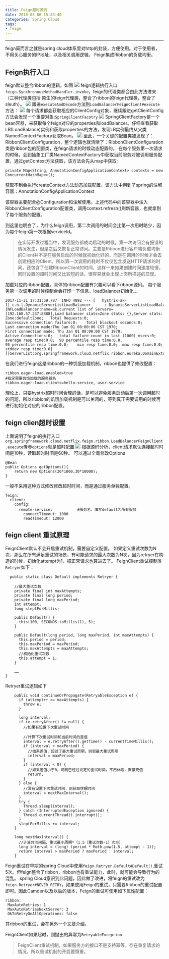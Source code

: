 ```yaml
---
title: Feign超时源码
date: 2018-08-06 15:43:40
categories: Spring Cloud
tags: 
- feign
---
```


----------

feign简而言之就是spring cloud体系里对http的封装，方便使用。对于使用者，不用关心服务的IP地址，以及相关调用逻辑。
Feign集成Ribbon的负载均衡。

## Feign执行入口 ##
feign默认整合ribbon的逻辑。如图
![](https://i.imgur.com/nkS6Avx.png)
feign逻辑执行入口`feign.SynchronousMethodHandler.invoke`，feign的代理类都会由此方法进来（三种代理类包括 原生的feign代理类，整合了ribbon的feign代理类，整合了sleuth）。
![](https://i.imgur.com/bnPPslt.png)
跟进`executeAndDecode`方法到`LoadBalancerFeignClient#execute`方法：
![](https://i.imgur.com/qU4LtL8.png)
每个请求都会获取相应的ClientConfig对象，继续跟进getClientConfig方法会发现一个重要对象:`SpringClientFacotry`
![](https://i.imgur.com/Dukpvqj.png)
SpringClientFactory是一个bean容器，来获取每个feign对应的properties和loadBalancer。仔细查看获取LB(LoadBalance)实例和获取properties的方法，发现LB实例最终从父类NamedContextFactory获取Bean。
![](https://i.imgur.com/ykitu2J.png)
至此，一个关键的配置类被发现了：RibbonClientConfiguration，整个逻辑也就清晰了：RibbonClientConfiguration类是ribbon包的配置类，在feign请求的时候动态配置的。
在每个服务第一次请求的时候，会到抽象工厂类NamedContextFactory中获取当前服务对被调用服务配置，通过getContext方法获取，该方法会先从map中获取:

    private Map<String, AnnotationConfigApplicationContext> contexts = new ConcurrentHashMap<>();

获取不到会执行createContext方法动态加载配置。该方法中用到了spring的注解容器：AnnotationConfigApplicationContext

该容器主要配合@Configuration和注解使用。上述代码中向该容器中注入RibbonClientConfiguration配置类，调用context.refresh()刷新容器，也就拿到了每个服务的配置。

到这里也明白了，为什么feign调用，第二次调用的时间会比第一次用时略少，因为每个feign第一次根据serviceId。
> 在实际开发过程当中，发现服务都成功启动的时候，第一次访问会有报错的情况发生，但是之后又恢复正常访问。主要是Ribbon进行客户端负载均衡的Client并不是在服务启动的时候就初始化好的，而是在调用的时候才会去创建相应的Client，所以第一次调用的耗时不仅仅包含发送HTTP请求的时间，还包含了创建RibbonClient的时间，这样一来如果创建时间速度较慢，同时设置的超时时间又比较短的话，很容易就会出现上面所描述的显现。

加载对应的ribbon配置。具体的ribbon配置有兴趣可以看下ribbon源码。
每个服务第一次调用的时候控制台会打印一下信息，loadBalancer初始化...
```
2017-11-21 17:31:59.787  INFO 4892 --- [   hystrix-ak-1] c.n.l.DynamicServerListLoadBalancer      : DynamicServerListLoadBalancer for client ak initialized: DynamicServerListLoadBalancer:{NFLoadBalancer:name=ak,current list of Servers=[192.168.57.237:8888],Load balancer stats=Zone stats: {},Server stats: [[Server:192.168.57.237:8888;	Zone:defaultZone;	Total Requests:0;	Successive connection failure:0;	Total blackout seconds:0;	Last connection made:Thu Jan 01 08:00:00 CST 1970;	First connection made: Thu Jan 01 08:00:00 CST 1970;	Active Connections:0;	total failure count in last (1000) msecs:0;	average resp time:0.0;	90 percentile resp time:0.0;	95 percentile resp time:0.0;	min resp time:0.0;	max resp time:0.0;	stddev resp time:0.0]
]}ServerList:org.springframework.cloud.netflix.ribbon.eureka.DomainExtractingServerList@51b887dc
```


在我们进行feign这是ribbon的一种饥饿加载机制，ribbon也提供了修改配置：
```
ribbon.eager-load.enabled=true
#指定需要饥饿加载的服务器名
ribbon.eager-load.clients=hello-service, user-service
```

理论上，只要hystrix超时时间合理的话，是可以避免服务启动后第一次调用超时的问题，所以ribbion的饥饿加载机制是可以关闭的，等到真正需要调用的时候再进行初始化对应的ribbon配置。

## feign clien超时设置 ##
上面说明了feign的执行入口`org.springframework.cloud.netflix.feign.ribbon.LoadBalancerFeignClient.execute`传参`options`就是超时配置
![](https://i.imgur.com/6uLhkta.png)
根据源码分析，client请求默认连接超时时间是10秒，读取超时时间是60秒。
可以通过全局修改Options
```
@Bean
public Options getOptions(){
	return new Options(20*1000,30*10000);
}
```
一般不采用这种方式修改修改超时时间，而是通过服务单独配置。
```
feign:
  client:
    config:
      remote-service:           #服务名，填写default为所有服务
        connectTimeout: 1000
        readTimeout: 12000
```

## feign client 重试原理 ##
FeignClient默认不会开启重试机制，需要自定义配置。
如果定义重试次数为N次，那么在所有满足重试的场景，有可能请求的最大次数为N次，因为retryer在构造的时候，初始化attempt为1，把正常请求也算进去了。
FeignClient重试控制类`Retryer`如下：
```
  public static class Default implements Retryer {

	//最大重试次数    
	private final int maxAttempts;
    private final long period;
    private final long maxPeriod;
    int attempt;
    long sleptForMillis;

    public Default() {
      this(100, SECONDS.toMillis(1), 5);
    }

    public Default(long period, long maxPeriod, int maxAttempts) {
      this.period = period;
      this.maxPeriod = maxPeriod;
      this.maxAttempts = maxAttempts;
	  //初始化重试次数
      this.attempt = 1;
    }

	……
}

```
Retryer重试逻辑如下
```
    public void continueOrPropagate(RetryableException e) {
      if (attempt++ >= maxAttempts) {
        throw e;
      }

      long interval;
      if (e.retryAfter() != null) {
		//如果有设置下次重试时间

		//计算下次重试时间和当前时间的差值
        interval = e.retryAfter().getTime() - currentTimeMillis();
        if (interval > maxPeriod) {
		  //如果差值，超过了最大重试周期，则取最大重试周期
          interval = maxPeriod;
        }
        if (interval < 0) {
		  //如果差值小于0，说明已经过设定的重试时间，不用休眠，直接充值
          return;
        }
      } else {
		//没有设置下次重试时间，则获取休眠时间
        interval = nextMaxInterval();
      }
      try {
        Thread.sleep(interval);
      } catch (InterruptedException ignored) {
        Thread.currentThread().interrupt();
      }
      sleptForMillis += interval;
    }

    long nextMaxInterval() {
	  //计算时间间隔，重试最小周期*（1.5（重试次数-1）次方）
      long interval = (long) (period * Math.pow(1.5, attempt - 1));
      return interval > maxPeriod ? maxPeriod : interval;
    }
```
Feign重试在早期的spring Cloud中使用`feign.Retryer.Default#Default()`,重试5次。但feign整合了ribbon，ribbon也有重试能力，此时，就可能会导致行为的混乱。
spring Cloud意识到此问题，因此做了改进，将feign的重试改为`feign.Retryer#NEVER_RETRY`，如果使用Feign的重试，只需要Ribbon的重试配置即可。因此Camden以及以后的版本，Feign的重试可使用如下属性配置：
```
ribbon:
 MaxAutoRetries: 1
 MaxAutoRetriesNextServer: 2
 OkToRetryOnAllOperations: false
```
其ribbon的重试，会在另外一个文章介绍。

FeignClient如果超时，则抛出的异常为`RetryableException`
> FeignClient重试机制，如果服务方的接口不是支持幂等，存在重复请求的情况，所以重试机制的开启要慎重。
> 